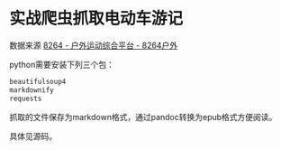 # 实战爬虫抓取电动车游记

数据来源 [8264 - 户外运动综合平台 - 8264户外](https://www.8264.com/)

python需要安装下列三个包：

```bash
beautifulsoup4
markdownify
requests
```

抓取的文件保存为markdown格式，通过pandoc转换为epub格式方便阅读。

具体见源码。
